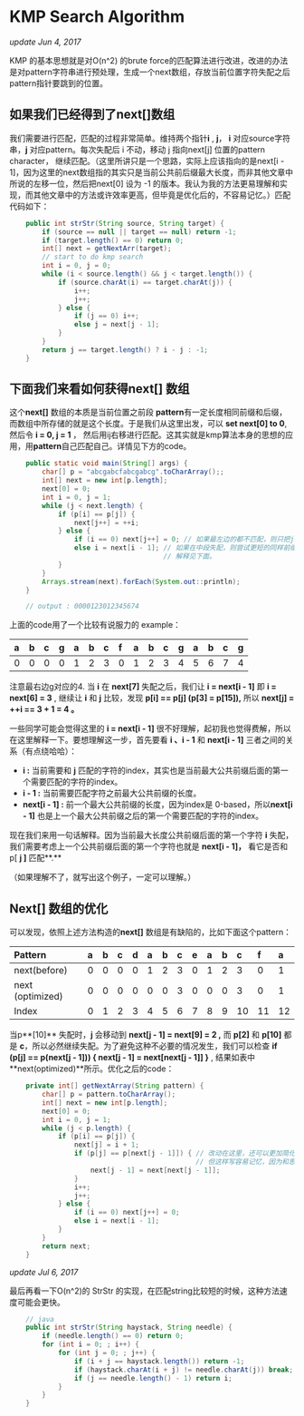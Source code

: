 # KMP Search Algorithm

_update Jun 4, 2017_

KMP 的基本思想就是对O\(n^2\) 的brute force的匹配算法进行改进，改进的办法是对pattern字符串进行预处理，生成一个next数组，存放当前位置字符失配之后pattern指针要跳到的位置。

## 如果我们已经得到了next\[\]数组

我们需要进行匹配，匹配的过程非常简单。维持两个指针**i** , **j**， **i** 对应source字符串，**j** 对应pattern。每次失配后 i 不动，移动 j 指向next\[j\] 位置的pattern character， 继续匹配。（这里所讲只是一个思路，实际上应该指向的是next\[i - 1\]，因为这里的next数组指的其实只是当前公共前后缀最大长度，而非其他文章中所说的左移一位，然后把next\[0\] 设为 -1 的版本。我认为我的方法更易理解和实现，而其他文章中的方法或许效率更高，但毕竟是优化后的，不容易记忆。）匹配代码如下：

```java
    public int strStr(String source, String target) {
        if (source == null || target == null) return -1;
        if (target.length() == 0) return 0;
        int[] next = getNextArr(target);
        // start to do kmp search
        int i = 0, j = 0;
        while (i < source.length() && j < target.length()) {
            if (source.charAt(i) == target.charAt(j)) {
                i++;
                j++;
            } else {
                if (j == 0) i++;
                else j = next[j - 1];
            }
        }
        return j == target.length() ? i - j : -1;
    }
```

## 下面我们来看如何获得next\[\] 数组

这个**next\[\]** 数组的本质是当前位置之前段 **pattern**有一定长度相同前缀和后缀，而数组中所存储的就是这个长度。于是我们从这里出发，可以 **set next\[0\] to 0**, 然后令 **i = 0, j = 1** ， 然后用ij右移进行匹配。这其实就是kmp算法本身的思想的应用，用**pattern**自己匹配自己。详情见下方的code。

```java
    public static void main(String[] args) {
        char[] p = "abcgabcfabcgabcg".toCharArray();;
        int[] next = new int[p.length];
        next[0] = 0;
        int i = 0, j = 1;
        while (j < next.length) {
            if (p[i] == p[j]) {
                next[j++] = ++i;
            } else {
                if (i == 0) next[j++] = 0; // 如果最左边的都不匹配，则只把j+1继续匹配。
                else i = next[i - 1]; // 如果在中段失配，则尝试更短的同样前缀去匹配，关键步骤，
                                      // 解释见下面。
            }
        }
        Arrays.stream(next).forEach(System.out::println);
    }
```

```java
    // output : 0000123012345674
```

上面的code用了一个比较有说服力的 example：

| a | b | c | g | a | b | c | f | a | b | c | g | a | b | c | g |
| :--- | :--- | :--- | :--- | :--- | :--- | :--- | :--- | :--- | :--- | :--- | :--- | :--- | :--- | :--- | :--- |
| 0 | 0 | 0 | 0 | 1 | 2 | 3 | 0 | 1 | 2 | 3 | 4 | 5 | 6 | 7 | 4 |

注意最右边g对应的4. 当 **i** 在 **next\[7\]** 失配之后，我们让 **i = next\[i - 1\]** 即 **i = next\[6\] = 3** , 继续让 **i** 和 **j** 比较，发现 **p\[i\] == p\[j\] \(p\[3\] = p\[15\]\),** 所以 **next\[j\] = ++i == 3 + 1 = 4 。**

一些同学可能会觉得这里的 **i = next\[i - 1\]** 很不好理解，起初我也觉得费解，所以在这里解释一下。要想理解这一步，首先要看 **i 、i - 1** 和 **next\[i - 1\]** 三者之间的关系（有点绕哈哈）：

* **i :** 当前需要和 **j** 匹配的字符的index，其实也是当前最大公共前缀后面的第一个需要匹配的字符的index。
* **i - 1 :** 当前需要匹配字符之前最大公共前缀的长度。
* **next\[i - 1\] :** 前一个最大公共前缀的长度，因为index是 0-based，所以**next\[i - 1\]** 也是上一个最大公共前缀之后的第一个需要匹配的字符的index。

现在我们来用一句话解释。因为当前最大长度公共前缀后面的第一个字符 **i** 失配，我们需要考虑上一个公共前缀后面的第一个字符也就是 **next\[i - 1\]，** 看它是否和 p\[ **j \]** 匹配**.**

（如果理解不了，就写出这个例子，一定可以理解。）

## Next\[\] 数组的优化

可以发现，依照上述方法构造的**next\[\]** 数组是有缺陷的，比如下面这个pattern：

| Pattern | a | b | c | d | a | b | c | e | a | b | c | f | a |
| :--- | :--- | :--- | :--- | :--- | :--- | :--- | :--- | :--- | :--- | :--- | :--- | :--- | :--- |
| next\(before\) | 0 | 0 | 0 | 0 | 1 | 2 | 3 | 0 | 1 | 2 | 3 | 0 | 1 |
| next \(optimized\) | 0 | 0 | 0 | 0 | 0 | 0 | 3 | 0 | 0 | 0 | 3 | 0 | 1 |
| Index | 0 | 1 | 2 | 3 | 4 | 5 | 6 | 7 | 8 | 9 | 10 | 11 | 12 |

当p**\[10\]** 失配时，**j** 会移动到 **next\[j - 1\] = next\[9\] = 2 ,** 而 **p\[2\]** 和 **p\[10\]** 都是 **c**，所以必然继续失配。为了避免这种不必要的情况发生，我们可以检查 **if \(p\[j\] == p\(next\[j - 1\]\)\) { next\[j - 1\] = next\[next\[j - 1\]\] }** , 结果如表中**next\(optimized\)**所示。优化之后的code：

```java
    private int[] getNextArray(String pattern) {
        char[] p = pattern.toCharArray();
        int[] next = new int[p.length];
        next[0] = 0;
        int i = 0, j = 1;
        while (j < p.length) {
            if (p[i] == p[j]) {
                next[j] = i + 1;
                if (p[j] == p[next[j - 1]]) { // 改动在这里，还可以更加简化，
                                              // 但这样写容易记忆，因为和思路一致。
                    next[j - 1] = next[next[j - 1]];
                }
                i++;
                j++;
            } else {
                if (i == 0) next[j++] = 0;
                else i = next[i - 1];
            }
        }
        return next;
    }
```

_update Jul 6, 2017_

最后再看一下O\(n^2\)的 StrStr 的实现，在匹配string比较短的时候，这种方法速度可能会更快。

```java
    // java
    public int strStr(String haystack, String needle) {
        if (needle.length() == 0) return 0;
        for (int i = 0; ; i++) {
            for (int j = 0; ; j++) {
                if (i + j == haystack.length()) return -1;
                if (haystack.charAt(i + j) != needle.charAt(j)) break;
                if (j == needle.length() - 1) return i;
            }
        }
    }
```

